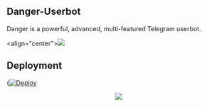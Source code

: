 <h2>Danger-Userbot</h2>
<p title="DANGER">Danger is a powerful, advanced, multi-featured Telegram userbot.
  
</p>

<align="center"><a href="https://t.me/l_MR_ll_KING_l"><img src="https://telegra.ph/file/9988526252f966854e9d3.jpg"></a></p>


<h2>Deployment</h2>

([![Deploy](https://www.herokucdn.com/deploy/button.svg)](https://heroku.com/deploy?template=https://github.com/Danger452/Danger_userbot/tree/RUDRA)



<p align="center">
<a href="https://telegram.me/l_MR_ll_KING_l"><img src="https://img.shields.io/badge/-Telegram%20id-blue.svg?style=for-the-badge&logo=Telegram"></a>
</p>





